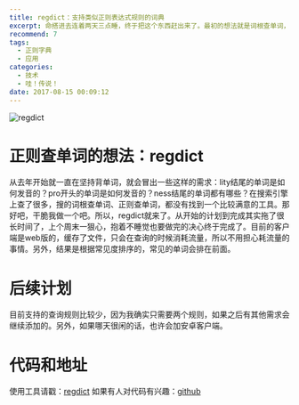 ```yaml
---
title: regdict：支持类似正则表达式规则的词典
excerpt: 命搭进去连着两天三点睡，终于把这个东西赶出来了。最初的想法就是词根查单词，好研究发音的规则，总之希望能成为一个有用的工具吧。
recommend: 7
tags:
  - 正则字典
  - 应用
categories:
  - 技术
  - 哇！传说！
date: 2017-08-15 00:09:12
---
```

![regdict](regdict.jpg)

# 正则查单词的想法：regdict

从去年开始就一直在坚持背单词，就会冒出一些这样的需求：lity结尾的单词是如何发音的？pro开头的单词是如何发音的？ness结尾的单词都有哪些？在搜索引擎上查了很多，搜的词根查单词、正则查单词，都没有找到一个比较满意的工具。那好吧，干脆我做一个吧。所以，regdict就来了。从开始的计划到完成其实拖了很长时间了，上个周末一狠心，抱着不睡觉也要做完的决心终于完成了。目前的客户端是web版的，缓存了文件，只会在查询的时候消耗流量，所以不用担心耗流量的事情。另外，结果是根据常见度排序的，常见的单词会排在前面。

# 后续计划
目前支持的查询规则比较少，因为我确实只需要两个规则，如果之后有其他需求会继续添加的。另外，如果哪天很闲的话，也许会加安卓客户端。

# 代码和地址

使用工具请戳：[regdict](https://app.nestattacked.com/regdict)
如果有人对代码有兴趣：[github](https://github.com/nestattacked/reg-dict)
